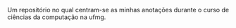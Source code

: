 Um repositório no qual centram-se as minhas anotações durante o curso de ciências da computação na ufmg.